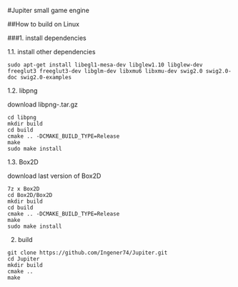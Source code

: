 #Jupiter small game engine

##How to build on Linux

###1. install dependencies

1.1. install other dependencies

```
sudo apt-get install libegl1-mesa-dev libglew1.10 libglew-dev freeglut3 freeglut3-dev libglm-dev libxmu6 libxmu-dev swig2.0 swig2.0-doc swig2.0-examples
```

1.2. libpng 

download libpng-<version>.tar.gz

```
cd libpng
mkdir build
cd build
cmake .. -DCMAKE_BUILD_TYPE=Release
make
sudo make install
```

1.3. Box2D

download last version of Box2D

```
7z x Box2D
cd Box2D/Box2D
mkdir build
cd build
cmake .. -DCMAKE_BUILD_TYPE=Release
make
sudo make install
```

2. build

```
git clone https://github.com/Ingener74/Jupiter.git
cd Jupiter
mkdir build
cmake ..
make
```
